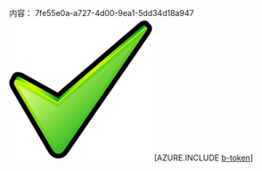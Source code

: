 内容： 7fe55e0a-a727-4d00-9ea1-5dd34d18a947![图像](aa3728b0-ac31-456c-9c94-868bd206c8ac.png)
[AZURE.INCLUDE [b-token](a1202e50-9180-45fd-bfc0-86311c3360fe.md)]
